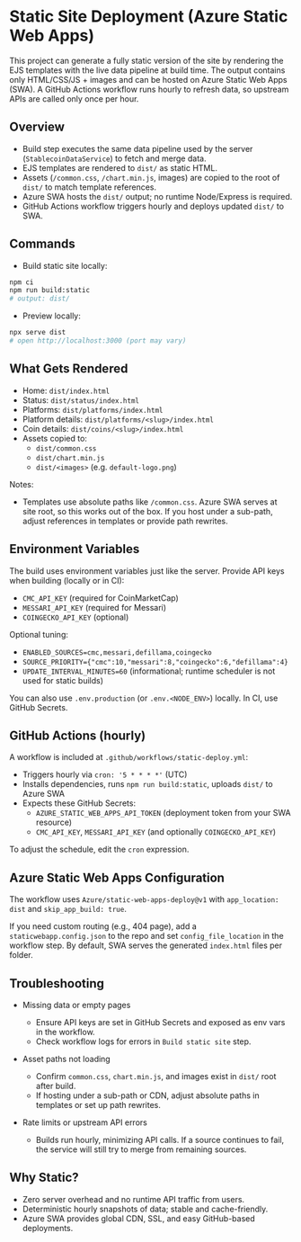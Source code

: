 # Static Site Deployment (Azure Static Web Apps)

This project can generate a fully static version of the site by rendering the EJS templates with the live data pipeline at build time. The output contains only HTML/CSS/JS + images and can be hosted on Azure Static Web Apps (SWA). A GitHub Actions workflow runs hourly to refresh data, so upstream APIs are called only once per hour.

## Overview

- Build step executes the same data pipeline used by the server (`StablecoinDataService`) to fetch and merge data.
- EJS templates are rendered to `dist/` as static HTML.
- Assets (`/common.css`, `/chart.min.js`, images) are copied to the root of `dist/` to match template references.
- Azure SWA hosts the `dist/` output; no runtime Node/Express is required.
- GitHub Actions workflow triggers hourly and deploys updated `dist/` to SWA.

## Commands

- Build static site locally:

```bash
npm ci
npm run build:static
# output: dist/
```

- Preview locally:

```bash
npx serve dist
# open http://localhost:3000 (port may vary)
```

## What Gets Rendered

- Home: `dist/index.html`
- Status: `dist/status/index.html`
- Platforms: `dist/platforms/index.html`
- Platform details: `dist/platforms/<slug>/index.html`
- Coin details: `dist/coins/<slug>/index.html`
- Assets copied to:
  - `dist/common.css`
  - `dist/chart.min.js`
  - `dist/<images>` (e.g. `default-logo.png`)

Notes:
- Templates use absolute paths like `/common.css`. Azure SWA serves at site root, so this works out of the box. If you host under a sub-path, adjust references in templates or provide path rewrites.

## Environment Variables

The build uses environment variables just like the server. Provide API keys when building (locally or in CI):

- `CMC_API_KEY` (required for CoinMarketCap)
- `MESSARI_API_KEY` (required for Messari)
- `COINGECKO_API_KEY` (optional)

Optional tuning:

- `ENABLED_SOURCES=cmc,messari,defillama,coingecko`
- `SOURCE_PRIORITY={"cmc":10,"messari":8,"coingecko":6,"defillama":4}`
- `UPDATE_INTERVAL_MINUTES=60` (informational; runtime scheduler is not used for static builds)

You can also use `.env.production` (or `.env.<NODE_ENV>`) locally. In CI, use GitHub Secrets.

## GitHub Actions (hourly)

A workflow is included at `.github/workflows/static-deploy.yml`:

- Triggers hourly via `cron: '5 * * * *'` (UTC)
- Installs dependencies, runs `npm run build:static`, uploads `dist/` to Azure SWA
- Expects these GitHub Secrets:
  - `AZURE_STATIC_WEB_APPS_API_TOKEN` (deployment token from your SWA resource)
  - `CMC_API_KEY`, `MESSARI_API_KEY` (and optionally `COINGECKO_API_KEY`)

To adjust the schedule, edit the `cron` expression.

## Azure Static Web Apps Configuration

The workflow uses `Azure/static-web-apps-deploy@v1` with `app_location: dist` and `skip_app_build: true`.

If you need custom routing (e.g., 404 page), add a `staticwebapp.config.json` to the repo and set `config_file_location` in the workflow step. By default, SWA serves the generated `index.html` files per folder.

## Troubleshooting

- Missing data or empty pages
  - Ensure API keys are set in GitHub Secrets and exposed as env vars in the workflow.
  - Check workflow logs for errors in `Build static site` step.

- Asset paths not loading
  - Confirm `common.css`, `chart.min.js`, and images exist in `dist/` root after build.
  - If hosting under a sub-path or CDN, adjust absolute paths in templates or set up path rewrites.

- Rate limits or upstream API errors
  - Builds run hourly, minimizing API calls. If a source continues to fail, the service will still try to merge from remaining sources.

## Why Static?

- Zero server overhead and no runtime API traffic from users.
- Deterministic hourly snapshots of data; stable and cache-friendly.
- Azure SWA provides global CDN, SSL, and easy GitHub-based deployments.

